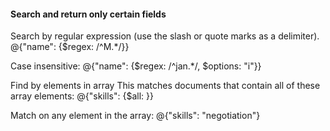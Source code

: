 #### Search and return only certain fields

Search by regular expression (use the slash or quote marks as a delimiter).
@{"name": {$regex: /^M.*/}}

Case insensitive:
@{"name": {$regex: /^jan.*/, $options: "i"}}

Find by elements in array
This matches documents that contain all of these array elements:
@{"skills": {$all: }}

Match on any element in the array:
@{"skills": "negotiation"}
